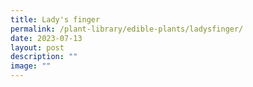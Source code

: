 ```yaml
---
title: Lady's finger
permalink: /plant-library/edible-plants/ladysfinger/
date: 2023-07-13
layout: post
description: ""
image: ""
---
```

